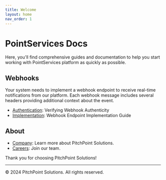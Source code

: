 ```yaml
---
title: Welcome
layout: home
nav_order: 1
---
```


# PointServices Docs

Here, you'll find comprehensive guides and documentation to help you start working with PointServices platform as quickly as possible.

## Webhooks
Your system needs to implement a webhook endpoint to receive real-time notifications from our platform. Each webhook message includes several headers providing additional context about the event.
- [Authentication](/webhooks/authentication): Verifying Webhook Authenticity
- [Implementation](/webhooks/implementation): Webhook Endpoint Implementation Guide

## About

- [Company](https://www.pitchpointsolutions.com/): Learn more about PitchPoint Solutions.
- [Careers](https://pitchpointsolutions.com/company/employment/): Join our team.


Thank you for choosing PitchPoint Solutions!

---

© 2024 PitchPoint Solutions. All rights reserved.
